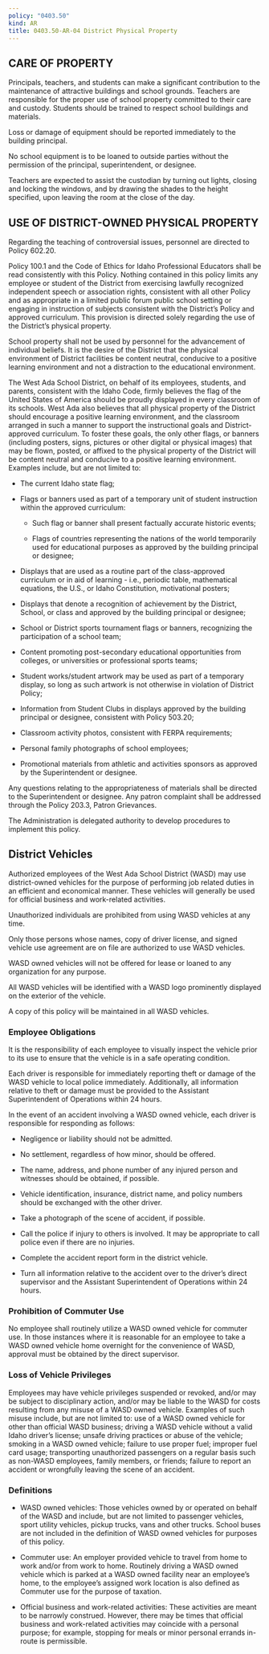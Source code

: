 ```yaml
---
policy: "0403.50"
kind: AR
title: 0403.50-AR-04 District Physical Property
---
```



## CARE OF PROPERTY

Principals, teachers, and students can make a significant contribution to the maintenance of attractive buildings and school grounds. Teachers are responsible for the proper use of school property committed to their care and custody. Students should be trained to respect school buildings and materials.

Loss or damage of equipment should be reported immediately to the building principal.

No school equipment is to be loaned to outside parties without the permission of the principal, superintendent, or designee.

Teachers are expected to assist the custodian by turning out lights, closing and locking the windows, and by drawing the shades to the height specified, upon leaving the room at the close of the day.

## USE OF DISTRICT-OWNED PHYSICAL PROPERTY

Regarding the teaching of controversial issues, personnel are directed to Policy 602.20.

Policy 100.1 and the Code of Ethics for Idaho Professional Educators shall be read consistently with this Policy. Nothing contained in this policy limits any employee or student of the District from exercising lawfully recognized independent speech or association rights, consistent with all other Policy and as appropriate in a limited public forum public school setting or engaging in instruction of subjects consistent with the District’s Policy and approved curriculum. This provision is directed solely regarding the use of the District’s physical property.

School property shall not be used by personnel for the advancement of individual beliefs. It is the desire of the District that the physical environment of District facilities be content neutral, conducive to a positive learning environment and not a distraction to the educational environment.

The West Ada School District, on behalf of its employees, students, and parents, consistent with the Idaho Code, firmly believes the flag of the United States of America should be proudly displayed in every classroom of its schools. West Ada also believes that all physical property of the District should encourage a positive learning environment, and the classroom arranged in such a manner to support the instructional goals and District-approved curriculum. To foster these goals, the only other flags, or banners (including posters, signs, pictures or other digital or physical images) that may be flown, posted, or affixed to the physical property of the District will be content neutral and conducive to a positive learning environment. Examples include, but are not limited to:

- The current Idaho state flag;

- Flags or banners used as part of a temporary unit of student instruction within the approved curriculum:

    - Such flag or banner shall present factually accurate historic events;

    - Flags of countries representing the nations of the world temporarily used for educational purposes     as approved by the building principal or designee;

- Displays that are used as a routine part of the class-approved curriculum or in aid of learning - i.e., periodic table, mathematical equations, the U.S., or Idaho Constitution, motivational posters;

- Displays that denote a recognition of achievement by the District, School, or class and approved by the building principal or designee;

- School or District sports tournament flags or banners, recognizing the participation of a school team;

- Content promoting post-secondary educational opportunities from colleges, or universities or professional sports teams;

- Student works/student artwork may be used as part of a temporary display, so long as such artwork is not otherwise in violation of District Policy;

- Information from Student Clubs in displays approved by the building principal or designee, consistent with Policy 503.20;

- Classroom activity photos, consistent with FERPA requirements;

- Personal family photographs of school employees;

- Promotional materials from athletic and activities sponsors as approved by the Superintendent or designee.

Any questions relating to the appropriateness of materials shall be directed to the Superintendent or designee. Any patron complaint shall be addressed through the Policy 203.3, Patron Grievances.

The Administration is delegated authority to develop procedures to implement this policy.

## District Vehicles

Authorized employees of the West Ada School District (WASD) may use district-owned vehicles for the purpose of performing job related duties in an efficient and economical manner. These vehicles will generally be used for official business and work-related activities.

Unauthorized individuals are prohibited from using WASD vehicles at any time.

Only those persons whose names, copy of driver license, and signed vehicle use agreement are on file are authorized to use WASD vehicles.

WASD owned vehicles will not be offered for lease or loaned to any organization for any purpose.

All WASD vehicles will be identified with a WASD logo prominently displayed on the exterior of the vehicle.

A copy of this policy will be maintained in all WASD vehicles.

### Employee Obligations

It is the responsibility of each employee to visually inspect the vehicle prior to its use to ensure that the vehicle is in a safe operating condition.

Each driver is responsible for immediately reporting theft or damage of the WASD vehicle to local police immediately. Additionally, all information relative to theft or damage must be provided to the Assistant Superintendent of Operations within 24 hours.

In the event of an accident involving a WASD owned vehicle, each driver is responsible for responding as follows:

- Negligence or liability should not be admitted.

- No settlement, regardless of how minor, should be offered.

- The name, address, and phone number of any injured person and witnesses should be obtained, if possible.

- Vehicle identification, insurance, district name, and policy numbers should be exchanged with the other driver.

- Take a photograph of the scene of accident, if possible.

- Call the police if injury to others is involved. It may be appropriate to call police even if there are no injuries.

- Complete the accident report form in the district vehicle.

- Turn all information relative to the accident over to the driver’s direct supervisor and the Assistant Superintendent of Operations within 24 hours.

### Prohibition of Commuter Use

No employee shall routinely utilize a WASD owned vehicle for commuter use. In those instances where it is reasonable for an employee to take a WASD owned vehicle home overnight for the convenience of WASD, approval must be obtained by the direct supervisor.

### Loss of Vehicle Privileges

Employees may have vehicle privileges suspended or revoked, and/or may be subject to disciplinary action, and/or may be liable to the WASD for costs resulting from any misuse of a WASD owned vehicle. Examples of such misuse include, but are not limited to: use of a WASD owned vehicle for other than official WASD business; driving a WASD vehicle without a valid Idaho driver’s license; unsafe driving practices or abuse of the vehicle; smoking in a WASD owned vehicle; failure to use proper fuel; improper fuel card usage; transporting unauthorized passengers on a regular basis such as non-WASD employees, family members, or friends; failure to report an accident or wrongfully leaving the scene of an accident.

### Definitions

- WASD owned vehicles: Those vehicles owned by or operated on behalf of the WASD and include, but are not limited to passenger vehicles, sport utility vehicles, pickup trucks, vans and other trucks. School buses are not included in the definition of WASD owned vehicles for purposes of this policy.

- Commuter use: An employer provided vehicle to travel from home to work and/or from work to home. Routinely driving a WASD owned vehicle which is parked at a WASD owned facility near an employee’s home, to the employee’s assigned work location is also defined as Commuter use for the purpose of taxation.

- Official business and work-related activities: These activities are meant to be narrowly construed. However, there may be times that official business and work-related activities may coincide with a personal purpose; for example, stopping for meals or minor personal errands in-route is permissible.


